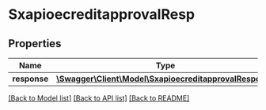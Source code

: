 # SxapioecreditapprovalResp

## Properties
Name | Type | Description | Notes
------------ | ------------- | ------------- | -------------
**response** | [**\Swagger\Client\Model\SxapioecreditapprovalResponse**](SxapioecreditapprovalResponse.md) |  | [optional] 

[[Back to Model list]](../README.md#documentation-for-models) [[Back to API list]](../README.md#documentation-for-api-endpoints) [[Back to README]](../README.md)


